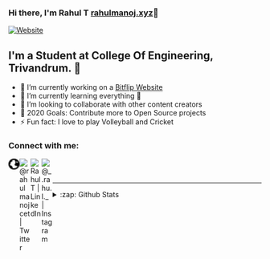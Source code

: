 ### Hi there, I'm Rahul T [rahulmanoj.xyz](https://rahulmanoj.xyz)👋


[![Website](https://img.shields.io/website?label=rahulmanoj.xyz&style=for-the-badge&url=https%3A%2F%2Fcodestackr.com)](https://rahulmanoj.xyz)

## I'm a Student at College Of Engineering, Trivandrum. 💪 

- 🔭 I’m currently working on a [Bitflip Website](https://rawho.github.io)
- 🌱 I’m currently learning everything 🤣
- 👯 I’m looking to collaborate with other content creators
- 🥅 2020 Goals: Contribute more to Open Source projects
- ⚡ Fun fact: I love to play Volleyball and Cricket


### Connect with me:

[<img align="left" alt="rahulmanoj.xyz" width="22px" src="https://raw.githubusercontent.com/iconic/open-iconic/master/svg/globe.svg" />](https://rahulmanoj.xyz)
[<img align="left" alt="@rahulmanojcet | Twitter" width="22px" src="https://cdn.jsdelivr.net/npm/simple-icons@v3/icons/twitter.svg" />](https://www.twitter.com/rahulmanojcet)
[<img align="left" alt="Rahul T | LinkedIn" width="22px" src="https://cdn.jsdelivr.net/npm/simple-icons@v3/icons/linkedin.svg" />](https://www.linkedin.com/in/rahulmanojcet/)
[<img align="left" alt="@_.rahu.l._ | Instagram" width="22px" src="https://cdn.jsdelivr.net/npm/simple-icons@v3/icons/instagram.svg" />](https://www.instagram.com/_.rahu.l._)

<br />
<br />


---



<details>
  <summary>:zap: Github Stats</summary>

  <img align="left" alt="codeSTACKr's Github Stats" src="https://github-readme-stats.codestackr.vercel.app/api?username=rawho&show_icons=true&hide_border=true" />

</details>



